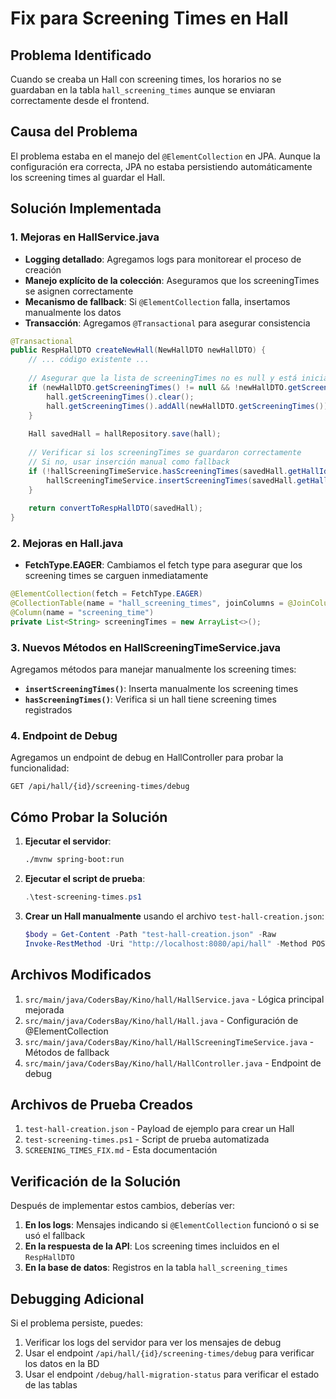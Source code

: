 # Fix para Screening Times en Hall

## Problema Identificado

Cuando se creaba un Hall con screening times, los horarios no se guardaban en la tabla `hall_screening_times` aunque se enviaran correctamente desde el frontend.

## Causa del Problema

El problema estaba en el manejo del `@ElementCollection` en JPA. Aunque la configuración era correcta, JPA no estaba persistiendo automáticamente los screening times al guardar el Hall.

## Solución Implementada

### 1. Mejoras en HallService.java

- **Logging detallado**: Agregamos logs para monitorear el proceso de creación
- **Manejo explícito de la colección**: Aseguramos que los screeningTimes se asignen correctamente
- **Mecanismo de fallback**: Si `@ElementCollection` falla, insertamos manualmente los datos
- **Transacción**: Agregamos `@Transactional` para asegurar consistencia

```java
@Transactional
public RespHallDTO createNewHall(NewHallDTO newHallDTO) {
    // ... código existente ...
    
    // Asegurar que la lista de screeningTimes no es null y está inicializada
    if (newHallDTO.getScreeningTimes() != null && !newHallDTO.getScreeningTimes().isEmpty()) {
        hall.getScreeningTimes().clear();
        hall.getScreeningTimes().addAll(newHallDTO.getScreeningTimes());
    }
    
    Hall savedHall = hallRepository.save(hall);
    
    // Verificar si los screeningTimes se guardaron correctamente
    // Si no, usar inserción manual como fallback
    if (!hallScreeningTimeService.hasScreeningTimes(savedHall.getHallId())) {
        hallScreeningTimeService.insertScreeningTimes(savedHall.getHallId(), newHallDTO.getScreeningTimes());
    }
    
    return convertToRespHallDTO(savedHall);
}
```

### 2. Mejoras en Hall.java

- **FetchType.EAGER**: Cambiamos el fetch type para asegurar que los screening times se carguen inmediatamente

```java
@ElementCollection(fetch = FetchType.EAGER)
@CollectionTable(name = "hall_screening_times", joinColumns = @JoinColumn(name = "hall_id"))
@Column(name = "screening_time")
private List<String> screeningTimes = new ArrayList<>();
```

### 3. Nuevos Métodos en HallScreeningTimeService.java

Agregamos métodos para manejar manualmente los screening times:

- **`insertScreeningTimes()`**: Inserta manualmente los screening times
- **`hasScreeningTimes()`**: Verifica si un hall tiene screening times registrados

### 4. Endpoint de Debug

Agregamos un endpoint de debug en HallController para probar la funcionalidad:

```
GET /api/hall/{id}/screening-times/debug
```

## Cómo Probar la Solución

1. **Ejecutar el servidor**:
   ```bash
   ./mvnw spring-boot:run
   ```

2. **Ejecutar el script de prueba**:
   ```powershell
   .\test-screening-times.ps1
   ```

3. **Crear un Hall manualmente** usando el archivo `test-hall-creation.json`:
   ```powershell
   $body = Get-Content -Path "test-hall-creation.json" -Raw
   Invoke-RestMethod -Uri "http://localhost:8080/api/hall" -Method POST -Body $body -ContentType "application/json"
   ```

## Archivos Modificados

1. `src/main/java/CodersBay/Kino/hall/HallService.java` - Lógica principal mejorada
2. `src/main/java/CodersBay/Kino/hall/Hall.java` - Configuración de @ElementCollection
3. `src/main/java/CodersBay/Kino/hall/HallScreeningTimeService.java` - Métodos de fallback
4. `src/main/java/CodersBay/Kino/hall/HallController.java` - Endpoint de debug

## Archivos de Prueba Creados

1. `test-hall-creation.json` - Payload de ejemplo para crear un Hall
2. `test-screening-times.ps1` - Script de prueba automatizada
3. `SCREENING_TIMES_FIX.md` - Esta documentación

## Verificación de la Solución

Después de implementar estos cambios, deberías ver:

1. **En los logs**: Mensajes indicando si `@ElementCollection` funcionó o si se usó el fallback
2. **En la respuesta de la API**: Los screening times incluidos en el `RespHallDTO`
3. **En la base de datos**: Registros en la tabla `hall_screening_times`

## Debugging Adicional

Si el problema persiste, puedes:

1. Verificar los logs del servidor para ver los mensajes de debug
2. Usar el endpoint `/api/hall/{id}/screening-times/debug` para verificar los datos en la BD
3. Usar el endpoint `/debug/hall-migration-status` para verificar el estado de las tablas

